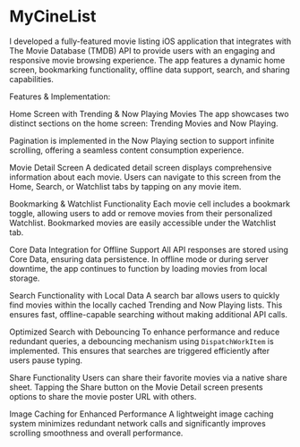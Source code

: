 # MyCineList

I developed a fully-featured movie listing iOS application that integrates with The Movie Database (TMDB) API to provide users with an engaging and responsive movie browsing experience. The app features a dynamic home screen, bookmarking functionality, offline data support, search, and sharing capabilities.

Features & Implementation:

Home Screen with Trending & Now Playing Movies
The app showcases two distinct sections on the home screen: Trending Movies and Now Playing.

Pagination is implemented in the Now Playing section to support infinite scrolling, offering a seamless content consumption experience.

Movie Detail Screen
A dedicated detail screen displays comprehensive information about each movie. Users can navigate to this screen from the Home, Search, or Watchlist tabs by tapping on any movie item.

Bookmarking & Watchlist Functionality
Each movie cell includes a bookmark toggle, allowing users to add or remove movies from their personalized Watchlist. Bookmarked movies are easily accessible under the Watchlist tab.

Core Data Integration for Offline Support
All API responses are stored using Core Data, ensuring data persistence. In offline mode or during server downtime, the app continues to function by loading movies from local storage.

Search Functionality with Local Data
A search bar allows users to quickly find movies within the locally cached Trending and Now Playing lists. This ensures fast, offline-capable searching without making additional API calls.

Optimized Search with Debouncing
To enhance performance and reduce redundant queries, a debouncing mechanism using `DispatchWorkItem` is implemented. This ensures that searches are triggered efficiently after users pause typing.

Share Functionality
Users can share their favorite movies via a native share sheet. Tapping the Share button on the Movie Detail screen presents options to share the movie poster URL with others.

Image Caching for Enhanced Performance
A lightweight image caching system minimizes redundant network calls and significantly improves scrolling smoothness and overall performance.

